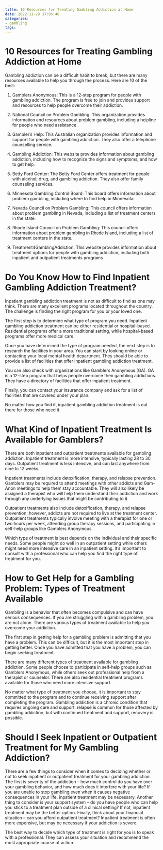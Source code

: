 ```yaml
---
title: 10 Resources for Treating Gambling Addiction at Home 
date: 2022-11-29 17:06:40
categories:
- gambling
tags:
---
```



#  10 Resources for Treating Gambling Addiction at Home 

Gambling addiction can be a difficult habit to break, but there are many resources available to help you through the process. Here are 10 of the best:

1. Gamblers Anonymous: This is a 12-step program for people with gambling addiction. The program is free to join and provides support and resources to help people overcome their addiction.

2. National Council on Problem Gambling: This organization provides information and resources about problem gambling, including a helpline for people who need assistance.

3. Gambler’s Help: This Australian organization provides information and support for people with gambling addiction. They also offer a telephone counselling service.

4. Gambling Addiction: This website provides information about gambling addiction, including how to recognize the signs and symptoms, and how to get help.

5. Betty Ford Center: The Betty Ford Center offers treatment for people with alcohol, drug, and gambling addiction. They also offer family counseling services.

6. Minnesota Gambling Control Board: This board offers information about problem gambling, including where to find help in Minnesota.

7. Nevada Council on Problem Gambling: This council offers information about problem gambling in Nevada, including a list of treatment centers in the state.

8. Rhode Island Council on Problem Gambling: This council offers information about problem gambling in Rhode Island, including a list of treatment centers in the state.

9. Treatment4GamblingAddiction: This website provides information about treatment options for people with gambling addiction, including both inpatient and outpatient treatments programs

#  Do You Know How to Find Inpatient Gambling Addiction Treatment? 

Inpatient gambling addiction treatment is not as difficult to find as one may think. There are many excellent programs located throughout the country. The challenge is finding the right program for you or your loved one. 

The first step is to determine what type of program you need. Inpatient gambling addiction treatment can be either residential or hospital-based. Residential programs offer a more traditional setting, while hospital-based programs offer more medical care. 

Once you have determined the type of program needed, the next step is to research the facilities in your area. You can start by looking online or contacting your local mental health department. They should be able to provide a list of facilities that offer inpatient gambling addiction treatment. 

You can also check with organizations like Gamblers Anonymous (GA). GA is a 12-step program that helps people overcome their gambling addictions. They have a directory of facilities that offer inpatient treatment. 

Finally, you can contact your insurance company and ask for a list of facilities that are covered under your plan. 

No matter how you find it, inpatient gambling addiction treatment is out there for those who need it.

#  What Kind of Inpatient Treatment Is Available for Gamblers? 

There are both inpatient and outpatient treatments available for gambling addiction. Inpatient treatment is more intensive, typically lasting 28 to 30 days. Outpatient treatment is less intensive, and can last anywhere from nine to 12 weeks. 

Inpatient treatments include detoxification, therapy, and relapse prevention. Gamblers may be required to attend meetings with other addicts and Gam-Anon meetings to help them stay accountable. They will also likely be assigned a therapist who will help them understand their addiction and work through any underlying issues that might be contributing to it. 

Outpatient treatments also include detoxification, therapy, and relapse prevention; however, addicts are not required to live at the treatment center. Outpatient treatments typically involve meeting with a therapist for one or two hours per week, attending group therapy sessions, and participating in self-help groups like Gamblers Anonymous. 

Which type of treatment is best depends on the individual and their specific needs. Some people might do well in an outpatient setting while others might need more intensive care in an inpatient setting. It’s important to consult with a professional who can help you find the right type of treatment for you.

#  How to Get Help for a Gambling Problem: Types of Treatment Available 

Gambling is a behavior that often becomes compulsive and can have serious consequences. If you are struggling with a gambling problem, you are not alone. There are various types of treatment available to help you overcome your addiction.

The first step in getting help for a gambling problem is admitting that you have a problem. This can be difficult, but it is the most important step in getting better. Once you have admitted that you have a problem, you can begin seeking treatment.

There are many different types of treatment available for gambling addiction. Some people choose to participate in self-help groups such as Gamblers Anonymous, while others seek out professional help from a therapist or counselor. There are also residential treatment programs available for those who need more intensive support.

No matter what type of treatment you choose, it is important to stay committed to the program and to continue receiving support after completing the program. Gambling addiction is a chronic condition that requires ongoing care and support. relapse is common for those affected by gambling addiction, but with continued treatment and support, recovery is possible.

#  Should I Seek Inpatient or Outpatient Treatment for My Gambling Addiction?

There are a few things to consider when it comes to deciding whether or not to seek inpatient or outpatient treatment for your gambling addiction. The first is severity of the addiction – how much control do you have over your gambling behavior, and how much does it interfere with your life? If you are unable to stop gambling even when it causes negative consequences in your life, inpatient treatment may be necessary. Another thing to consider is your support system – do you have people who can help you stick to a treatment plan outside of a clinical setting? If not, inpatient treatment may be the better option. Finally, think about your financial situation – can you afford outpatient treatment? Inpatient treatment is often more expensive, but may be necessary if your addiction is severe.

The best way to decide which type of treatment is right for you is to speak with a professional. They can assess your situation and recommend the most appropriate course of action.